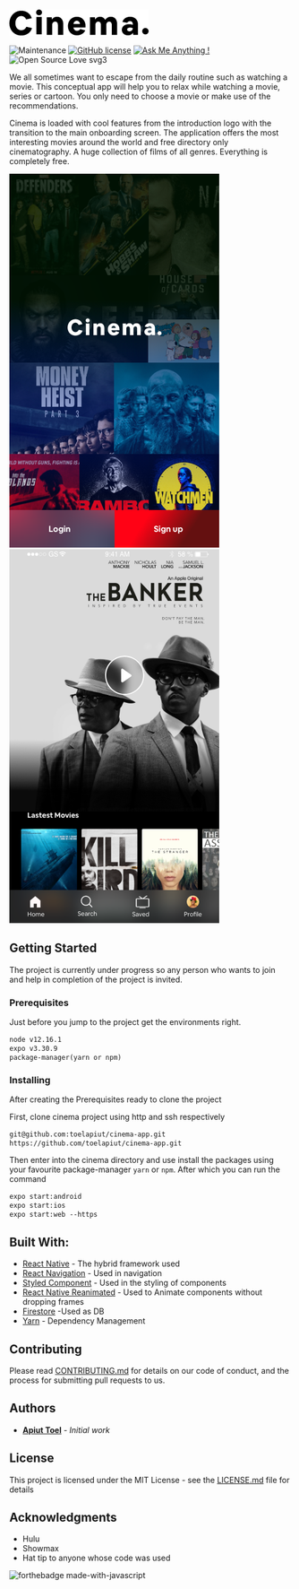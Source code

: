 
###

![](./assets/images/screenshots/logo.png)

![Maintenance](https://img.shields.io/badge/Maintained%3F-yes-green.svg)
[![GitHub license](https://img.shields.io/github/license/Naereen/StrapDown.js.svg)](https://github.com/toelapiut/cinema/LICENSE)
[![Ask Me Anything !](https://img.shields.io/badge/Ask%20me-anything-1abc9c.svg)](https://GitHub.com/toelapiut)
![Open Source Love svg3](https://badges.frapsoft.com/os/v3/open-source.svg?v=103)

We all sometimes want to escape from the daily routine such as watching a movie. This conceptual  app will help you to 
relax while watching a movie, series or cartoon. You only need to choose a movie or make use of the recommendations.

Cinema is loaded with cool features from the introduction logo with the transition to the main onboarding screen. 
The application offers the most interesting movies around the world and free directory only cinematography. A huge 
collection of films of all genres. Everything is completely free.


![](./assets/images/screenshots/boarding.png)
![](./assets/images/screenshots/main.png)

## Getting Started

The project is currently under progress so any person who wants to join and help in completion of the project is invited.

### Prerequisites
Just before you jump to the project get the environments right.

```
node v12.16.1
expo v3.30.9
package-manager(yarn or npm)
```

### Installing

After creating the Prerequisites ready to clone the project

First, clone cinema project using http and ssh respectively

```
git@github.com:toelapiut/cinema-app.git
https://github.com/toelapiut/cinema-app.git
```

Then enter into the cinema directory and use install the packages using your favourite package-manager ```yarn``` or 
```npm```. 
After which you can run the command 

```
expo start:android
expo start:ios
expo start:web --https
```

## Built With:

* [React Native](https://reactnative.dev/) - The hybrid framework used
* [React Navigation](https://rometools.github.io/rome/) - Used in navigation
* [Styled Component](https://styled-components.com/docs/basics#react-native) - Used in the styling of components
* [React Native Reanimated](https://software-mansion.github.io/react-native-reanimated/) - Used to Animate components without dropping frames
* [Firestore](https://console.firebase.google.com/) -Used as DB
* [Yarn](https://yarnpkg.com/) - Dependency Management

## Contributing

Please read [CONTRIBUTING.md](CONTRIBUTING.md) for details on our code of conduct, and the process for submitting pull requests to us.


## Authors

* **[Apiut Toel](https://github.com/toelapiut)** - *Initial work*


## License

This project is licensed under the MIT License - see the [LICENSE.md](LICENSE.md) file for details

## Acknowledgments

* Hulu
* Showmax
* Hat tip to anyone whose code was used


![forthebadge made-with-javascript](http://ForTheBadge.com/images/badges/made-with-javascript.svg)
